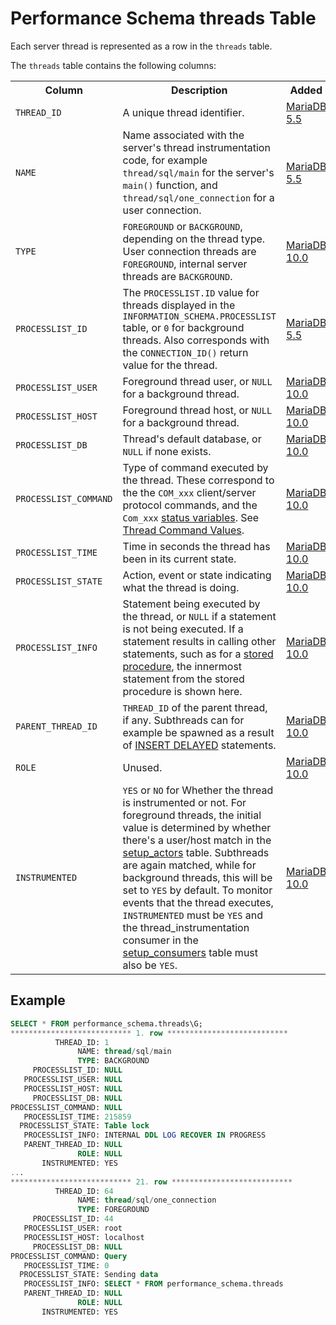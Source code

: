 # Performance Schema threads Table

Each server thread is represented as a row in the `threads` table.

The `threads` table contains the following columns:

<table><tbody><tr><th>Column</th><th>Description</th><th>Added</th></tr>
<tr><td><code>THREAD_ID</code></td><td>A unique thread identifier.</td><td><a href="/kb/en/what-is-mariadb-55/">MariaDB 5.5</a></td></tr>
<tr><td><code>NAME</code></td><td>Name associated with the server's thread instrumentation code, for example <code>thread/sql/main</code> for the server's <code>main()</code> function, and <code>thread/sql/one_connection</code> for a user connection.</td><td><a href="/kb/en/what-is-mariadb-55/">MariaDB 5.5</a></td></tr>
<tr><td><code>TYPE</code></td><td><code>FOREGROUND</code> or <code>BACKGROUND</code>, depending on the thread type. User connection threads are <code>FOREGROUND</code>, internal server threads are <code>BACKGROUND</code>.</td><td><a href="/kb/en/what-is-mariadb-100/">MariaDB 10.0</a></td></tr>
<tr><td><code>PROCESSLIST_ID</code></td><td>The <code>PROCESSLIST.ID</code> value for threads displayed in the <code>INFORMATION_SCHEMA.PROCESSLIST</code> table, or <code>0</code> for background threads. Also corresponds with the <code>CONNECTION_ID()</code> return value for the thread.</td><td><a href="/kb/en/what-is-mariadb-55/">MariaDB 5.5</a></td></tr>
<tr><td><code>PROCESSLIST_USER</code></td><td>Foreground thread user, or <code>NULL</code> for a background thread.</td><td><a href="/kb/en/what-is-mariadb-100/">MariaDB 10.0</a></td></tr>
<tr><td><code>PROCESSLIST_HOST</code></td><td>Foreground thread host, or <code>NULL</code> for a background thread.</td><td><a href="/kb/en/what-is-mariadb-100/">MariaDB 10.0</a></td></tr>
<tr><td><code>PROCESSLIST_DB</code></td><td>Thread's default database, or <code>NULL</code> if none exists.</td><td><a href="/kb/en/what-is-mariadb-100/">MariaDB 10.0</a></td></tr>
<tr><td><code>PROCESSLIST_COMMAND</code></td><td>Type of command executed by the thread. These correspond to the the <code>COM_xxx</code> client/server protocol commands, and the <code>Com_xxx</code> <a href="/kb/en/server-status-variables/">status variables</a>. See <a href="/kb/en/thread-command-values/">Thread Command Values</a>.</td><td><a href="/kb/en/what-is-mariadb-100/">MariaDB 10.0</a></td></tr>
<tr><td><code>PROCESSLIST_TIME</code></td><td>Time in seconds the thread has been in its current state.</td><td><a href="/kb/en/what-is-mariadb-100/">MariaDB 10.0</a></td></tr>
<tr><td><code>PROCESSLIST_STATE</code></td><td>Action, event or state indicating what the thread is doing.</td><td><a href="/kb/en/what-is-mariadb-100/">MariaDB 10.0</a></td></tr>
<tr><td><code>PROCESSLIST_INFO</code></td><td>Statement being executed by the thread, or <code>NULL</code> if a statement is not being executed. If a statement results in calling other statements, such as for a <a href="/kb/en/stored-procedures/">stored procedure</a>, the innermost statement from the stored procedure is shown here.</td><td><a href="/kb/en/what-is-mariadb-100/">MariaDB 10.0</a></td></tr>
<tr><td><code>PARENT_THREAD_ID</code></td><td><code>THREAD_ID</code> of the parent thread, if any. Subthreads can for example be spawned as a result of <a href="/kb/en/insert-delayed/">INSERT DELAYED</a> statements.</td><td><a href="/kb/en/what-is-mariadb-100/">MariaDB 10.0</a></td></tr>
<tr><td><code>ROLE</code></td><td>Unused.</td><td><a href="/kb/en/what-is-mariadb-100/">MariaDB 10.0</a></td></tr>
<tr><td><code>INSTRUMENTED</code></td><td><code>YES</code> or <code>NO</code> for Whether the thread is instrumented or not. For foreground threads, the initial value is determined by whether there's a user/host match in the <a href="/kb/en/performance-schema-setup_actors-table/">setup_actors</a> table. Subthreads are again matched, while for background threads, this will be set to <code>YES</code> by default. To monitor events that the thread executes, <code>INSTRUMENTED</code> must be <code>YES</code> and the thread_instrumentation consumer in the <a href="/kb/en/performance-schema-setup_consumers-table/">setup_consumers</a> table must also be <code>YES</code>.</td><td><a href="/kb/en/what-is-mariadb-100/">MariaDB 10.0</a></td></tr>
</tbody></table>

## Example

```sql
SELECT * FROM performance_schema.threads\G;
*************************** 1. row ***************************
          THREAD_ID: 1
               NAME: thread/sql/main
               TYPE: BACKGROUND
     PROCESSLIST_ID: NULL
   PROCESSLIST_USER: NULL
   PROCESSLIST_HOST: NULL
     PROCESSLIST_DB: NULL
PROCESSLIST_COMMAND: NULL
   PROCESSLIST_TIME: 215859
  PROCESSLIST_STATE: Table lock
   PROCESSLIST_INFO: INTERNAL DDL LOG RECOVER IN PROGRESS
   PARENT_THREAD_ID: NULL
               ROLE: NULL
       INSTRUMENTED: YES
...
*************************** 21. row ***************************
          THREAD_ID: 64
               NAME: thread/sql/one_connection
               TYPE: FOREGROUND
     PROCESSLIST_ID: 44
   PROCESSLIST_USER: root
   PROCESSLIST_HOST: localhost
     PROCESSLIST_DB: NULL
PROCESSLIST_COMMAND: Query
   PROCESSLIST_TIME: 0
  PROCESSLIST_STATE: Sending data
   PROCESSLIST_INFO: SELECT * FROM performance_schema.threads
   PARENT_THREAD_ID: NULL
               ROLE: NULL
       INSTRUMENTED: YES

```